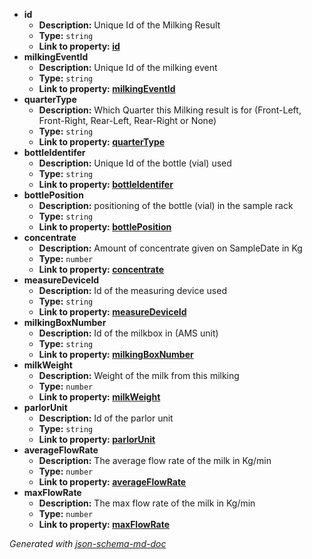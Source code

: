  - <b id="#/properties/id">id</b>
	 - **Description:** Unique Id of the Milking Result
	 - **Type:** `string`
	 - <b id="idid">Link to property: [id](#id)</b>
 - <b id="#/properties/milkingEventId">milkingEventId</b>
	 - **Description:** Unique Id of the milking event
	 - **Type:** `string`
	 - <b id="milkingeventidmilkingeventid">Link to property: [milkingEventId](#milkingEventId)</b>
 - <b id="#/properties/quarterType">quarterType</b>
	 - **Description:** Which Quarter this Milking result is for (Front-Left, Front-Right, Rear-Left, Rear-Right or None) 
	 - **Type:** `string`
	 - <b id="quartertypequartertype">Link to property: [quarterType](#quarterType)</b>
 - <b id="#/properties/bottleIdentifer">bottleIdentifer</b>
	 - **Description:** Unique Id of the bottle (vial) used
	 - **Type:** `string`
	 - <b id="bottleidentiferbottleidentifer">Link to property: [bottleIdentifer](#bottleIdentifer)</b>
 - <b id="#/properties/bottlePosition">bottlePosition</b>
	 - **Description:** positioning of the bottle (vial) in the sample rack
	 - **Type:** `string`
	 - <b id="bottlepositionbottleposition">Link to property: [bottlePosition](#bottlePosition)</b>
 - <b id="#/properties/concentrate">concentrate</b>
	 - **Description:** Amount of concentrate given on SampleDate in Kg
	 - **Type:** `number`
	 - <b id="concentrateconcentrate">Link to property: [concentrate](#concentrate)</b>
 - <b id="#/properties/measureDeviceId">measureDeviceId</b>
	 - **Description:** Id of the measuring device used
	 - **Type:** `string`
	 - <b id="measuredeviceidmeasuredeviceid">Link to property: [measureDeviceId](#measureDeviceId)</b>
 - <b id="#/properties/milkingBoxNumber">milkingBoxNumber</b>
	 - **Description:** Id of the milkbox in (AMS unit)
	 - **Type:** `string`
	 - <b id="milkingboxnumbermilkingboxnumber">Link to property: [milkingBoxNumber](#milkingBoxNumber)</b>
 - <b id="#/properties/milkWeight">milkWeight</b>
	 - **Description:** Weight of the milk from this milking
	 - **Type:** `number`
	 - <b id="milkweightmilkweight">Link to property: [milkWeight](#milkWeight)</b>
 - <b id="#/properties/parlorUnit">parlorUnit</b>
	 - **Description:** Id of the parlor unit
	 - **Type:** `string`
	 - <b id="parlorunitparlorunit">Link to property: [parlorUnit](#parlorUnit)</b>
 - <b id="#/properties/averageFlowRate">averageFlowRate</b>
	 - **Description:** The average flow rate of the milk in Kg/min
	 - **Type:** `number`
	 - <b id="averageflowrateaverageflowrate">Link to property: [averageFlowRate](#averageFlowRate)</b>
 - <b id="#/properties/maxFlowRate">maxFlowRate</b>
	 - **Description:** The max flow rate of the milk in Kg/min
	 - **Type:** `number`
	 - <b id="maxflowratemaxflowrate">Link to property: [maxFlowRate](#maxFlowRate)</b>

_Generated with [json-schema-md-doc](https://brianwendt.github.io/json-schema-md-doc/)_